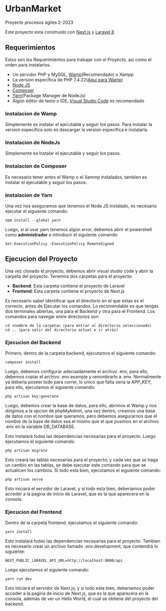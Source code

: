 # UrbanMarket
Proyecto procesos ágiles 2-2023

Este proyecto esta construido con [Next.js](https://nextjs.org/docs) y [Laravel 8](https://laravel.com/api/8.x/)
## Requerimientos
Estos son los Requerimientos para trabajar con el Proyecto, asi como el orden para instalarlos.
- Un servidor PHP y MySQL, [Wamp](https://sourceforge.net/projects/wampserver/)(Recomendado) o Xampp
- La version especifica de PHP 7.4.22([Aqui para Wamp](https://sourceforge.net/projects/wampserver/files/WampServer%203/WampServer%203.0.0/Addons/Php/wampserver3_x64_addon_php7.4.22.exe/download))
- [Node JS](https://nodejs.org/dist/v20.9.0/node-v20.9.0-x64.msi)
- [Composer](https://getcomposer.org/Composer-Setup.exe)
- [Yarn](https://classic.yarnpkg.com/lang/en/docs/install/#windows-stable)(Package Manager de NodeJs)
- Algún editor de texto o IDE, [Visual Studio Code](https://code.visualstudio.com/download) es recomendado

### Instalacion de Wamp
Simplemente es instalar el ejecutable y seguir los pasos. Para instalar  la version especifica solo es descargar la version especifica e instalarla.
### Instalacion de NodeJs
Simplemente es instalar el ejecutable y seguir los pasos.
### Instalacion de Composer
Es necesario tener antes el Wamp o el Xammp instalados, tambien es instalar el ejecutable y seguir los pasos.
### Instalacion de Yarn
Una vez nos aseguramos que tenemos el Node JS instalado, es necesario ejecutar el siguiente comando:
```
npm install --global yarn
```
Luego, si al usar yarn tenemos algún error, debemos abrir el powershell como **administrador** e introducir el siguiente comando:
```
Set-ExecutionPolicy -ExecutionPolicy RemoteSigned
```
## Ejecucion del Proyecto
Una vez clonado el proyecto, debemos abrir visual studio code y abrir la carpeta del proyecto.
Tenemos dos carpetas para el proyecto:
- **Backend**: Esta carpeta contiene el proyecto de Laravel
- **Frontend**: Esta carpeta contiene el proyecto de Next.js
  
Es necesario saber identificar que el directorio en el que estas es el correcto, antes de Ejecutar los comandos.
Lo recomendable es que tengas dos terminales abiertas, una para el Backend y otra para el Frontend.
Los comandos para navegar entre directorios son:
```
cd <nombre de la carpeta> (para entrar al directorio seleccionado) 
cd .. (para salir del directorio actual e ir atrás)
```
### Ejecucion del Backend


Primero, dentro de la carpeta backend, ejecutamos el siguiente comando:
```
composer install
```

Luego, debemos configurar adecuadamente el archivo .env, para ello, debemos copiar el archivo .env.example y renombrarlo a .env. Normalmente ya deberia poseer todo para correr, lo unico que falta seria la APP_KEY, para ello, ejecutamos el siguiente comando:
```
php artisan key:generate
```
Luego, debemos crear la base de datos, para ello, abrimos el Wamp y nos dirigimos a la opcion de phpMyAdmin, una vez dentro, creamos una base de datos con el nombre que queramos, pero debemos asegurarnos que el nombre de la base de datos sea el mismo que el que pusimos en el archivo .env en la variable DB_DATABASE.


Esto instalará todas las dependencias necesarias para el proyecto.
Luego ejecutamos el siguiente comando:
```
php artisan migrate
```
Esto creará las tablas necesarias para el proyecto, y cada vez que se haga un cambio en las tablas, se debe ejecutar este comando para que se actualicen los cambios.
Si todo esta bien, ejecutamos el siguiente comando:
```
php artisan serve
```
Esto iniciará el servidor de Laravel, y si todo esta bien, deberiamos poder acceder a la pagina de inicio de Laravel, que es la que aparecera en la consola.

### Ejecucion del Frontend
Dentro de la carpeta frontend, ejecutamos el siguiente comando:
```
yarn install
```
Esto instalará todas las dependencias necesarias para el proyecto.
Tambien es necesario crear un archivo llamado .env.development, que contendrá lo siguiente:
```
NEXT_PUBLIC_LARAVEL_API_URL=http://localhost:8000/api
```
Luego ejecutamos el siguiente comando:
```
yarn run dev
```
Esto iniciará el servidor de Next.js, y si todo esta bien, deberiamos poder acceder a la pagina de inicio de Next.js, que es la que aparecera en la consola, además de ver un Hello World, el cual se obtiene del proyecto del backend.

